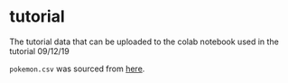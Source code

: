 # tutorial
The tutorial data that can be uploaded to the colab notebook used in the tutorial 09/12/19

`pokemon.csv` was sourced from [here](https://gist.github.com/armgilles/194bcff35001e7eb53a2a8b441e8b2c6).
